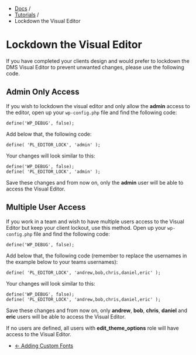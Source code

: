 <div class="row-fluid">
	<div class="span12">
		<ul class="breadcrumb">
  			<li><a href="http://docs.pagelines.com/">Docs</a> <span class="divider">/</span></li>
  			<li><a href="http://docs.pagelines.com/tutorials">Tutorials</a> <span class="divider">/</span></li>
  			<li class="active">Lockdown the Visual Editor</li>
		</ul>
	</div>
</div>

# Lockdown the Visual Editor #

If you have completed your clients design and would prefer to lockdown the DMS Visual Editor to prevent unwanted changes, please use the following code.

## Admin Only Access ##

If you wish to lockdown the visual editor and only allow the **admin** access to the editor, open up your `wp-config.php` file and find the following code:

~~~ .php
define('WP_DEBUG', false);
~~~

Add below that, the following code:

~~~ .php
define( 'PL_EDITOR_LOCK', 'admin' );
~~~

Your changes will look similar to this:

~~~ .php
define('WP_DEBUG', false);
define( 'PL_EDITOR_LOCK', 'admin' );
~~~

Save these changes and from now on, only the **admin** user will be able to access the Visual Editor.

## Multiple User Access ##

If you work in a team and wish to have multiple users access to the Visual Editor but keep your client lockout, use this method. Open up your `wp-config.php` file and find the following code:

~~~ .php
define('WP_DEBUG', false);
~~~

Add below that, the following code (remember to replace the usernames in the example below to your teams usernames):

~~~ .php
define( 'PL_EDITOR_LOCK', 'andrew,bob,chris,daniel,eric' );
~~~

Your changes will look similar to this:

~~~ .php
define('WP_DEBUG', false);
define( 'PL_EDITOR_LOCK', 'andrew,bob,chris,daniel,eric' );
~~~

Save these changes and from now on, only **andrew**, **bob**, **chris**, **daniel** and **eric** users will be able to access the Visual Editor.


 If no users are defined, all users with **edit_theme_options** role will have access to the Visual Editor.

<div class="row-fluid">
	<div class="span12">
		<ul class="pager">
			<li class="pull-left"><a href="http://docs.pagelines.com/tutorials/adding-custom-fonts">&larr; Adding Custom Fonts</a></li>
		</ul>
	</div>
</div>